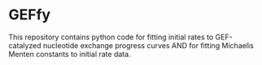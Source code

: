 # GEFfy

This repository contains python code for fitting initial rates to GEF-catalyzed nucleotide exchange progress curves AND for fitting Michaelis Menten constants to initial rate data. 
